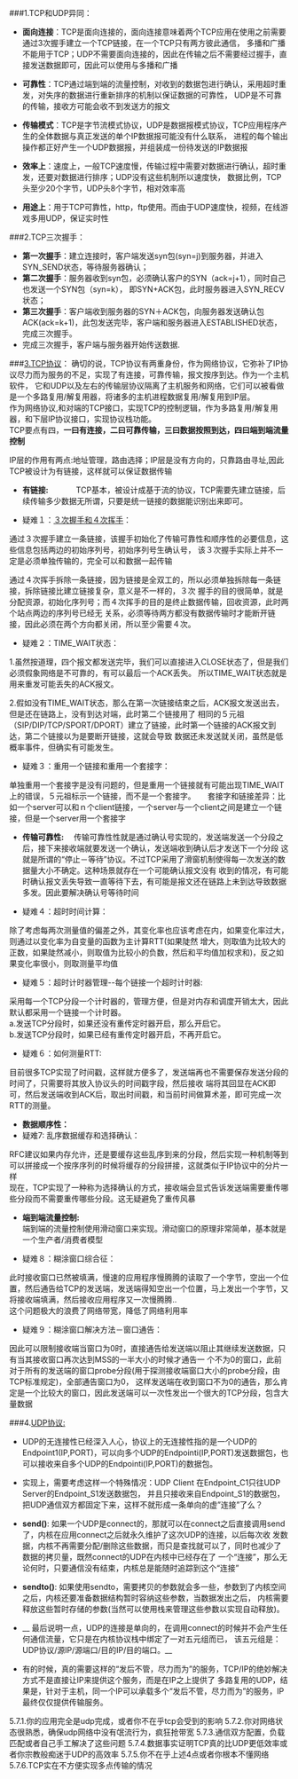 ###1.TCP和UDP异同：
* __面向连接__：TCP是面向连接的，面向连接意味着两个TCP应用在使用之前需要通过3次握手建立一个TCP链接，在一个TCP只有两方彼此通信，
多播和广播不能用于TCP；UDP不需要面向连接的，因此在传输之后不需要经过握手，直接发送数据即可，因此可以使用与多播和广播

* __可靠性__：TCP通过端到端的流量控制，对收到的数据包进行确认，采用超时重发，对失序的数据进行重新排序的机制以保证数据的可靠性，
UDP是不可靠的传输，接收方可能会收不到发送方的报文

* __传输模式__：TCP是字节流模式协议，UDP是数据报模式协议，TCP应用程序产生的全体数据与真正发送的单个IP数据报可能没有什么联系，
进程的每个输出操作都正好产生一个UDP数据报，并组装成一份待发送的IP数据报

* __效率上__：速度上，一般TCP速度慢，传输过程中需要对数据进行确认，超时重发，还要对数据进行排序；UDP没有这些机制所以速度快，
数据比例，TCP头至少20个字节，UDP头8个字节，相对效率高

* __用途上__：用于TCP可靠性，http，ftp使用。而由于UDP速度快，视频，在线游戏多用UDP，保证实时性

###2.TCP三次握手：
* __第一次握手__：建立连接时，客户端发送syn包(syn=j)到服务器，并进入SYN_SEND状态，等待服务器确认； 
* __第二次握手__：服务器收到syn包，必须确认客户的SYN（ack=j+1），同时自己也发送一个SYN包（syn=k），
  即SYN+ACK包，此时服务器进入SYN_RECV状态；
* __第三次握手__：客户端收到服务器的SYN＋ACK包，向服务器发送确认包ACK(ack=k+1)，此包发送完毕，客户端和服务器进入ESTABLISHED状态，
  完成三次握手。 
* 完成三次握手，客户端与服务器开始传送数据.

###[3.TCP协议](http://blog.csdn.net/dog250/article/details/6612496)：
确切的说，TCP协议有两重身份，作为网络协议，它弥补了IP协议尽力而为服务的不足，实现了有连接，可靠传输，报文按序到达。作为一个主机软件，
它和UDP以及左右的传输层协议隔离了主机服务和网络，它们可以被看做是一个多路复用/解复用器，将诸多的主机进程数据复用/解复用到IP层。   
作为网络协议,和对端的TCP接口，实现TCP的控制逻辑，作为多路复用/解复用器，和下层IP协议接口，实现协议栈功能。   
TCP要点有四，__一曰有连接，二曰可靠传输，三曰数据按照到达，四曰端到端流量控制__

IP层的作用有两点:地址管理，路由选择；IP层是没有方向的，只靠路由寻址,因此TCP被设计为有链接，这样就可以保证数据传输

* __有链接:__       　　　
TCP基本，被设计成基于流的协议，TCP需要先建立链接，后续传输多少数据无所谓，只要是统一链接的数据能识别出来即可。

 * 疑难１：[３次握手和４次挥手](http://blog.csdn.net/whuslei/article/details/6667471/)：
  
  > 
  通过３次握手建立一条链接，该握手初始化了传输可靠性和顺序性的必要信息，这些信息包括两边的初始序列号，初始序列号生确认号，
  该３次握手实际上并不一定是必须单独传输的，完全可以和数据一起传输　
  >
  通过４次挥手拆除一条链接，因为链接是全双工的，所以必须单独拆除每一条链接，拆除链接比建立链接复杂，意义是不一样的，３次
  握手的目的很简单，就是分配资源，初始化序列号；而４次挥手的目的是终止数据传输，回收资源，此时两个站点两边的序列号已经无
  关系，必须等待两方都没有数据传输时才能断开链接，因此必须在两个方向都关闭，所以至少需要４次。

 * 疑难２：TIME_WAIT状态：
 
  >
  1.虽然按道理，四个报文都发送完毕，我们可以直接进入CLOSE状态了，但是我们必须假象网络是不可靠的，有可以最后一个ACK丢失。
  所以TIME_WAIT状态就是用来重发可能丢失的ACK报文。
  >
  2.假如没有TIME_WAIT状态，那么在第一次链接结束之后，ACK报文发送出去，但是还在链路上，没有到达对端，此时第二个链接用了
  相同的５元祖（SIP/DIP/TCP/SPORT/DPORT）建立了链接，此时第一个链接的ACK报文到达，第二个链接以为是要断开链接，这就会导致
  数据还未发送就关闭，虽然是低概率事件，但确实有可能发生。
  
 * 疑难３：重用一个链接和重用一个套接字：
  
  >
   单独重用一个套接字是没有问题的，但是重用一个链接就有可能出现TIME_WAIT上的错误，５元祖标示一个链接，而不是一个套接字。
　 套接字和链接差异：比如一个server可以和ｎ个client链接，一个server与一个client之间是建立一个链接，但是一个server用一个套接字
　
* __传输可靠性:__　
 传输可靠性性就是通过确认号实现的，发送端发送一个分段之后，接下来接收端就要发送一个确认，发送端收到确认后才发送下一个分段
 这就是所谓的“停止－等待”协议。不过TCP采用了滑窗机制使得每一次发送的数据量大小不确定。这种场景就存在一个可能确认报文没有
 收到的情况，有可能时确认报文丢失导致一直等待下去，有可能是报文还在链路上未到达导致数据多发。因此要解决确认号等待时间

 * 疑难４：超时时间计算：
  
  >
  除了考虑每两次测量值的偏差之外，其变化率也应该考虑在内，如果变化率过大，则通过以变化率为自变量的函数为主计算RTT(如果陡然
  增大，则取值为比较大的正数，如果陡然减小，则取值为比较小的负数，然后和平均值加权求和)，反之如果变化率很小，则取测量平均值

 * 疑难５：超时计时器管理--每个链接一个超时计时器:
  
  >
  采用每一个TCP分段一个计时器的，管理方便，但是对内存和调度开销太大，因此默认都采用一个链接一个计时器。    
  a.发送TCP分段时，如果还没有重传定时器开启，那么开启它。   
  b.发送TCP分段时，如果已经有重传定时器开启，不再开启它。   

 * 疑难６：如何测量RTT:

  >
  目前很多TCP实现了时间戳，这样就方便多了，发送端再也不需要保存发送分段的时间了，只需要将其放入协议头的时间戳字段，然后接收
  端将其回显在ACK即可，然后发送端收到ACK后，取出时间戳，和当前时间做算术差，即可完成一次RTT的测量。
  
* __数据顺序性：__
 * 疑难7: 乱序数据缓存和选择确认：
  
  >
  RFC建议如果内存允许，还是要缓存这些乱序到来的分段，然后实现一种机制等到可以拼接成一个按序序列的时候将缓存的分段拼接，这就类似于IP协议中的分片一样    
  现在，TCP实现了一种称为选择确认的方式，接收端会显式告诉发送端需要重传哪些分段而不需要重传哪些分段。这无疑避免了重传风暴

* __端到端流量控制:__      
 端到端的流量控制使用滑动窗口来实现。滑动窗口的原理非常简单，基本就是一个生产者/消费者模型   

 * 疑难８：糊涂窗口综合征：

  >
  此时接收窗口已然被填满，慢速的应用程序慢腾腾的读取了一个字节，空出一个位置，然后通告给TCP的发送端，发送端得知空出一个位置，马上发出一个字节，又将接收端填满，然后接收应用程序又一次慢腾腾..     
  这个问题极大的浪费了网络带宽，降低了网络利用率
  
 * 疑难９：糊涂窗口解决方法－窗口通告：
 
  >
  因此可以限制接收端当窗口为0时，直接通告给发送端以阻止其继续发送数据，只有当其接收窗口再次达到MSS的一半大小的时候才通告一
  个不为0的窗口，此前对于所有的发送端的窗口probe分段(用于探测接收端窗口大小的probe分段，由TCP标准规定)，全部通告窗口为0，
  这样发送端在收到窗口不为0的通告，那么肯定是一个比较大的窗口，因此发送端可以一次性发出一个很大的TCP分段，包含大量数据
  
###4.[UDP协议:](http://blog.csdn.net/dog250/article/details/6896949)
* UDP的无连接性已经深入人心，协议上的无连接性指的是一个UDP的Endpoint1(IP,PORT)，可以向多个UDP的Endpointi(IP,PORT)发送数据包，也可以接收来自多个UDP的Endpointi(IP,PORT)的数据包。

* 实现上，需要考虑这样一个特殊情况：UDP Client 在Endpoint_C1只往UDP Server的Endpoint_S1发送数据包，
并且只接收来自Endpoint_S1的数据包，把UDP通信双方都固定下来，这样不就形成一条单向的虚”连接”了么？

* __send()__:
 如果一个UDP是connect的，那就可以在connect之后直接调用send了，内核在应用connect之后就永久维护了这次UDP的连接，以后每次收
 发数据，内核不再需要分配/删除这些数据，而只是查找就可以了，同时也减少了数据的拷贝量，既然connect的UDP在内核中已经存在了
 一个“连接”，那么无论何时，只要通信没有结束，内核总是能随时追踪到这个“连接”    
 
* __sendto()__:
  如果使用sendto，需要拷贝的参数就会多一些，参数到了内核空间之后，内核还要准备数据结构暂时容纳这些参数，当数据发出之后，
  内核需要释放这些暂时存储的参数(当然可以使用栈来管理这些参数以实现自动释放)。    

* __ 最后说明一点，UDP的连接是单向的，在调用connect的时候并不会产生任何通信流量，它只是在内核协议栈中绑定了一对五元组而已，
  该五元组是：UDP协议/源IP/源端口/目的IP/目的端口。__

* 有的时候，真的需要这样的“发后不管，尽力而为”的服务，TCP/IP的绝妙解决方式不是直接让IP来提供这个服务，而是在IP之上提供了
  多路复用的UDP，结果是，针对于主机，同一个IP可以承载多个“发后不管，尽力而为”的服务，IP最终仅仅提供传输服务。

 > 
  5.7.1.你的应用完全是udp完成，或者你不在乎tcp会受到的影响
  5.7.2.你对网络状态很熟悉，确保udp网络中没有氓流行为，疯狂抢带宽
  5.7.3.通信双方配置，负载匹配或者自己手工解决了这些问题
  5.7.4.数据事实证明TCP真的比UDP更低效率或者你宗教般痴迷于UDP的高效率
  5.7.5.你不在乎上述4点或者你根本不懂网络
  5.7.6.TCP实在不方便实现多点传输的情况
